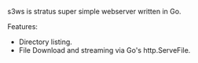 s3ws is stratus super simple webserver written in Go.

Features:
  * Directory listing.
  * File Download and streaming via Go's http.ServeFile.